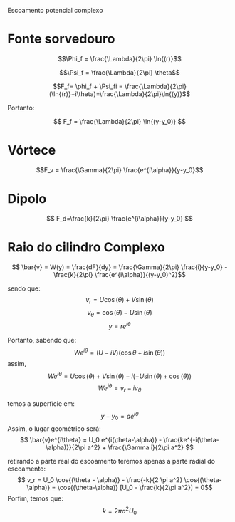 Escoamento potencial complexo


Fonte sorvedouro
===
$$\Phi_f = \frac{\Lambda}{2\pi} \ln{(r)}$$

$$\Psi_f = \frac{\Lambda}{2\pi} \theta$$

$$F_f= \phi_f + \Psi_fi =  \frac{\Lambda}{2\pi}(\ln{(r)}+i\theta)=\frac{\Lambda}{2\pi}\ln{(y)}$$

Portanto:

$$ F_f = \frac{\Lambda}{2\pi} \ln{(y-y_0)} $$


Vórtece
===
$$F_v = \frac{\Gamma}{2\pi} \frac{e^{i\alpha}}{y-y_0}$$

Dipolo
===

$$ F_d=\frac{k}{2\pi} \frac{e^{i\alpha}}{y-y_0} $$




Raio do cilindro Complexo
===

$$ \bar{v} = W(y) = \frac{dF}{dy} = \frac{\Gamma}{2\pi} \frac{i}{y-y_0} - \frac{k}{2\pi} \frac{e^{i\alpha}}{(y-y_0)^2}$$

sendo que:
$$ v_r = U\cos{(\theta)} + V\sin{(\theta)}$$
$$ v_\theta = \cos{(\theta)} - U\sin{(\theta)} $$
$$ y = re^{i\theta} $$

Portanto,
sabendo que:
$$ We^{i\theta} = (U - iV)( \cos{\theta}+i\sin{(\theta)} ) $$
assim,
$$ We^{i\theta} = U\cos{(\theta)} + V\sin{(\theta)} -i(- U\sin{(\theta)} + \cos{(\theta)}) $$
$$ We^{i\theta} = v_r - iv_\theta $$

temos a superfície em:
$$ y-y_0 = ae^{i\theta} $$
Assim, o lugar geométrico será:
$$ \bar{v}e^{i\theta} = U_0 e^{i(\theta-\alpha)} - \frac{ke^{-i(\theta-\alpha)}}{2\pi a^2} + \frac{\Gamma i}{2\pi a^2} $$

retirando a parte real do escoamento teremos apenas a parte radial do escoamento:
$$ v_r = U_0 \cos{(\theta - \alpha)} - \frac{-k}{2 \pi a^2} \cos{(\theta-\alpha)} =  \cos{(\theta-\alpha)} [U_0 - \frac{k}{2\pi a^2}] = 0$$
 Porfim, temos que:
 $$ k = 2\pi a^2 U_0 $$
 